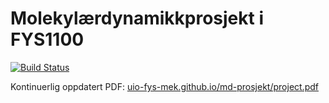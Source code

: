 # Molekylærdynamikkprosjekt i FYS1100

[![Build Status](https://travis-ci.org/uio-fys-mek/md-prosjekt.svg?branch=master)](https://travis-ci.org/uio-fys-mek/md-prosjekt)

Kontinuerlig oppdatert PDF: [uio-fys-mek.github.io/md-prosjekt/project.pdf](https://uio-fys-mek.github.io/md-prosjekt/project.pdf)
